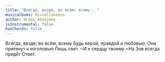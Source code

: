 ```yaml
---
title: "Всегда, везде, во всём, всему..."
musicalbums: Miscellaneous
author: Игорь Абакумов
isInstrumental: false
hasChords: false
---
```


Всегда, везде, во всём, всему
Будь верой, правдой и любовью,
Они притянут к изголовью
Лишь свет.
~И к сердцу твоему
~На Зов всегда придёт Ответ.
